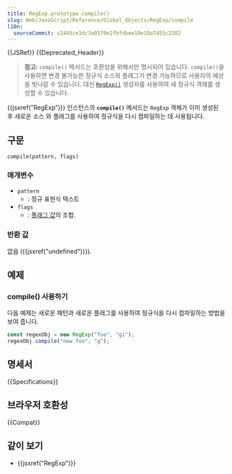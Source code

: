 ```yaml
---
title: RegExp.prototype.compile()
slug: Web/JavaScript/Reference/Global_Objects/RegExp/compile
l10n:
  sourceCommit: c2445ce1dc3a0170e2fbfdbee10e18a7455c2282
---
```


{{JSRef}} {{Deprecated_Header}}

> **참고:** `compile()` 메서드는 호환성을 위해서만 명시되어 있습니다. `compile()`을 사용하면 변경 불가능한 정규식 소스와 플래그가 변경 가능하므로 사용자의 예상을 빗나갈 수 있습니다. 대신 [`RegExp()`](/ko/docs/Web/JavaScript/Reference/Global_Objects/RegExp/RegExp) 생성자를 사용하여 새 정규식 객체를 생성할 수 있습니다.

{{jsxref("RegExp")}} 인스턴스의 **`compile()`** 메서드는 `RegExp` 객체가 이미 생성된 후 새로운 소스 와 플래그를 사용하여 정규식을 다시 컴파일하는 데 사용됩니다.

## 구문

```js-nolint
compile(pattern, flags)
```

### 매개변수

- `pattern`
  - : 정규 표현식 텍스트
- `flags`
  - : [플래그 값](/ko/docs/Web/JavaScript/Reference/Global_Objects/RegExp/RegExp#flags)의 조합.

### 반환 값

없음 ({{jsxref("undefined")}}).

## 예제

### compile() 사용하기

다음 예제는 새로운 패턴과 새로운 플래그를 사용하여 정규식을 다시 컴파일하는 방법을 보여 줍니다.

```js
const regexObj = new RegExp("foo", "gi");
regexObj.compile("new foo", "g");
```

## 명세서

{{Specifications}}

## 브라우저 호환성

{{Compat}}

## 같이 보기

- {{jsxref("RegExp")}}
